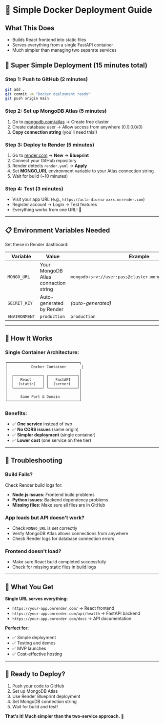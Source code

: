 # 🐳 **Simple Docker Deployment Guide**

## **What This Does**
- Builds React frontend into static files
- Serves everything from a single FastAPI container  
- Much simpler than managing two separate services

## 🚀 **Super Simple Deployment (15 minutes total)**

### **Step 1: Push to GitHub** (2 minutes)
```bash
git add .
git commit -m "Docker deployment ready"
git push origin main
```

### **Step 2: Set up MongoDB Atlas** (5 minutes)
1. Go to [mongodb.com/atlas](https://www.mongodb.com/atlas) → Create free cluster
2. Create database user → Allow access from anywhere (0.0.0.0/0)
3. **Copy connection string** (you'll need this!)

### **Step 3: Deploy to Render** (5 minutes)
1. Go to [render.com](https://render.com) → **New** → **Blueprint**
2. Connect your GitHub repository
3. Render detects `render.yaml` → **Apply**
4. Set **MONGO_URL** environment variable to your Atlas connection string
5. Wait for build (~10 minutes)

### **Step 4: Test** (3 minutes)
- Visit your app URL (e.g., `https://acta-diurna-xxxx.onrender.com`)
- Register account → Login → Test features
- Everything works from one URL! 🎉

---

## 📋 **Environment Variables Needed**

Set these in Render dashboard:

| Variable | Value | Example |
|----------|--------|---------|
| `MONGO_URL` | Your MongoDB Atlas connection string | `mongodb+srv://user:pass@cluster.mongodb.net/acta_diurna` |
| `SECRET_KEY` | Auto-generated by Render | *(auto-generated)* |
| `ENVIRONMENT` | `production` | `production` |

---

## 🔧 **How It Works**

### **Single Container Architecture:**
```
┌─────────────────────────────────┐
│           Docker Container       │
│                                 │
│  ┌─────────────┐ ┌─────────────┐│
│  │   React     │ │   FastAPI   ││
│  │  (static)   │ │  (server)   ││
│  └─────────────┘ └─────────────┘│
│                                 │
│      Same Port & Domain         │
└─────────────────────────────────┘
```

### **Benefits:**
- ✅ **One service** instead of two
- ✅ **No CORS issues** (same origin)
- ✅ **Simpler deployment** (single container)
- ✅ **Lower cost** (one service on free tier)

---

## 🐛 **Troubleshooting**

### **Build Fails?**
Check Render build logs for:
- **Node.js issues**: Frontend build problems
- **Python issues**: Backend dependency problems
- **Missing files**: Make sure all files are in GitHub

### **App loads but API doesn't work?**
- Check `MONGO_URL` is set correctly
- Verify MongoDB Atlas allows connections from anywhere
- Check Render logs for database connection errors

### **Frontend doesn't load?**
- Make sure React build completed successfully
- Check for missing static files in build logs

---

## 🎯 **What You Get**

**Single URL serves everything:**
- `https://your-app.onrender.com/` → React frontend
- `https://your-app.onrender.com/api/health` → FastAPI backend
- `https://your-app.onrender.com/docs` → API documentation

**Perfect for:**
- ✅ Simple deployment
- ✅ Testing and demos  
- ✅ MVP launches
- ✅ Cost-effective hosting

---

## 🚀 **Ready to Deploy?**
1. Push your code to GitHub
2. Set up MongoDB Atlas  
3. Use Render Blueprint deployment
4. Set MongoDB connection string
5. Wait for build and test!

**That's it! Much simpler than the two-service approach.** 🎉